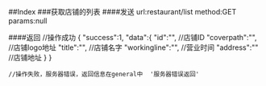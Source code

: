##Index
###获取店铺的列表
####发送
	url:restaurant/list
	method:GET
	params:null

####返回
	//操作成功
	{
		"success":1,
		"data":{
			"id":"",				//店铺ID
			"coverpath":"",			//店铺logo地址
			"title":"",				//店铺名字
			"workingline":"",		//营业时间
			"address":""			//店铺地址
		}
	}

	//操作失败，服务器错误，返回信息在general中  '服务器错误返回'